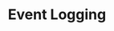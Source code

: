 ---
title: Event Logging
eleventyNavigation:
  key: various-event-logging
  title: Event Logging
  parent: various
  order: 20
---